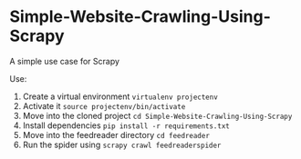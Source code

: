# Simple-Website-Crawling-Using-Scrapy
A simple use case for Scrapy

Use:
1. Create a virtual environment `virtualenv projectenv`
2. Activate it `source projectenv/bin/activate`
3. Move into the cloned project `cd Simple-Website-Crawling-Using-Scrapy`
4. Install dependencies `pip install -r requirements.txt`
5. Move into the feedreader directory `cd feedreader`
6. Run the spider using `scrapy crawl feedreaderspider`
